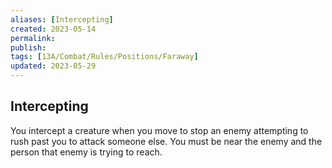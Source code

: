 ```yaml
---
aliases: [Intercepting]
created: 2023-05-14
permalink: 
publish: 
tags: [13A/Combat/Rules/Positions/Faraway]
updated: 2023-05-29
---
```


## Intercepting

You intercept a creature when you move to stop an enemy attempting to rush past you to attack someone else. You must be near the enemy and the person that enemy is trying to reach.